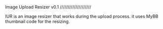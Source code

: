 Image Upload Resizer v0.1
////////////////////

IUR is an image resizer that works during the upload process. it uses MyBB thumbnail code for the resizing.

